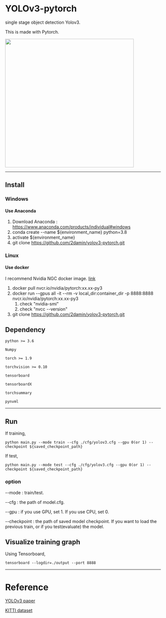 # YOLOv3-pytorch

single stage object detection Yolov3.

This is made with Pytorch.


<img src=https://production-media.paperswithcode.com/methods/Screen_Shot_2020-06-24_at_12.52.19_PM_awcwYBa.png width=416>

----------------------------

## Install

### Windows

#### Use Anaconda

1. Download Anaconda : https://www.anaconda.com/products/individual#windows
2. conda create --name ${environment_name} python=3.8
3. activate ${environment_name}
4. git clone https://github.com/2damin/yolov3-pytorch.git


### Linux

#### Use docker

I recommend Nvidia NGC docker image. [link](https://catalog.ngc.nvidia.com/orgs/nvidia/containers/pytorch)

1. docker pull nvcr.io/nvidia/pytorch:xx.xx-py3
2. docker run --gpus all -it --rm -v local_dir:container_dir -p 8888:8888 nvcr.io/nvidia/pytorch:xx.xx-py3
   1. check "nvidia-smi"
   2. check "nvcc --version"
3. git clone https://github.com/2damin/yolov3-pytorch.git


## Dependency

```
python >= 3.6

Numpy

torch >= 1.9

torchvision >= 0.10

tensorboard

tensorboardX

torchsummary

pynvml
```

-------------------

## Run

If training,

```{r, engine='bash', count_lines}
python main.py --mode train --cfg ./cfg/yolov3.cfg --gpu 0(or 1) --checkpoint ${saved_checkpoint_path}
```

If test,

```{r, engine='bash', count_lines}
python main.py --mode test --cfg ./cfg/yolov3.cfg --gpu 0(or 1) --checkpoint ${saved_checkpoint_path}
```

### option

--mode : train/test.

--cfg : the path of model.cfg.

--gpu : if you use GPU, set 1. If you use CPU, set 0.

--checkpoint : the path of saved model checkpoint. If you want to load the previous train, or if you test(evaluate) the model.



## Visualize training graph

Using Tensorboard,

```{r, engine='bash', count_lines}
tensorboard --logdir=./output --port 8888
```

-------------------------

# Reference

[YOLOv3 paper](https://arxiv.org/abs/1804.02767)

[KITTI dataset](http://www.cvlibs.net/datasets/kitti/eval_object.php?obj_benchmark=2d)